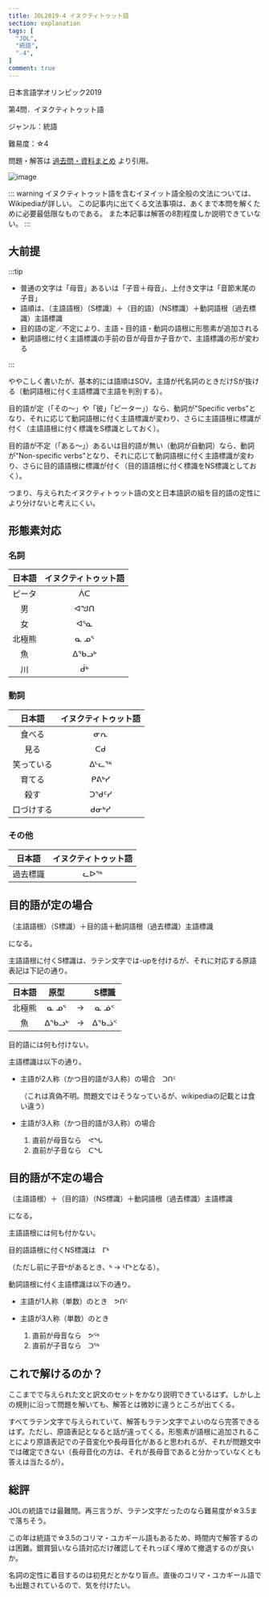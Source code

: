 ```yaml
---
title: JOL2019-4 イヌクティトゥット語
section: explanation
tags: [
  "JOL",
  "統語",
  "☆4",
]
comment: true
---
```


日本言語学オリンピック2019

第4問．イヌクティトゥット語

ジャンル：統語

難易度：☆4

問題・解答は
[過去問・資料まとめ](https://iolingjapan.org/preparation/)
より引用。

![image](./problem.jpg)

::: warning
イヌクティトゥット語を含むイヌイット語全般の文法については、Wikipediaが詳しい。
この記事内に出てくる文法事項は、あくまで本問を解くために必要最低限なものである。
また本記事は解答の8割程度しか説明できていない。
:::

## 大前提

:::tip

- 普通の文字は「母音」あるいは「子音＋母音」、上付き文字は「音節末尾の子音」
- 語順は、（主語語根）（S標識）＋（目的語）（NS標識）＋動詞語根（過去標識）主語標識
- 目的語の定／不定により、主語・目的語・動詞の語根に形態素が追加される
- 動詞語根に付く主語標識の手前の音が母音か子音かで、主語標識の形が変わる

:::

ややこしく書いたが、基本的には語順はSOV。主語が代名詞のときだけSが抜ける（動詞語根に付く主語標識で主語を判別する）。

目的語が定（「その～」や「彼」「ピーター」）なら、動詞が"Specific verbs"となり、それに応じて動詞語根に付く主語標識が変わり、さらに主語語根に標識が付く（主語語根に付く標識をS標識としておく）。

目的語が不定（「ある～」）あるいは目的語が無い（動詞が自動詞）なら、動詞が"Non-specific verbs"となり、それに応じて動詞語根に付く主語標識が変わり、さらに目的語語根に標識が付く（目的語語根に付く標識をNS標識としておく）。

つまり、与えられたイヌクティトゥット語の文と日本語訳の組を目的語の定性により分けないと考えにくい。

## 形態素対応

### 名詞

| 日本語 | イヌクティトゥット語 |
| :-: | :-: |
| ピータ | ᐲᑕ |
| 男 | ᐊᖑᑎ |
| 女 | ᐊᕐᓇ |
| 北極熊 | ᓇ ᓄᕐ |
| 魚 | ᐃᖃᓗᒃ |
| 川 | ᑰᒃ |

### 動詞

| 日本語 | イヌクティトゥット語 |
| :-: | :-: |
| 食べる | ᓂᕆ |
| 見る | ᑕᑯ |
| 笑っている | ᐃᒡᓚᖅ |
| 育てる | ᑭᕕᒃᓯ |
| 殺す | ᑐᖁᑦᓯ |
| 口づけする | ᑯᓂᒃᓯ |

### その他

| 日本語 | イヌクティトゥット語 |
| :-: | :-: |
| 過去標識 | ᓚᐅᖅ |

## 目的語が定の場合

（主語語根）（S標識）＋目的語＋動詞語根（過去標識）主語標識

になる。

主語語根に付くS標識は、ラテン文字では-upを付けるが、それに対応する原語表記は下記の通り。

| 日本語 | 原型 | | S標識 |
| :-: | :-: | :-: | :-: |
| 北極熊 | ᓇ ᓄᕐ | → | ᓇ ᓅᑉ |
| 魚 | ᐃᖃᓗᒃ | → | ᐃᖃᓘᑉ |

目的語には何も付けない。

主語標識は以下の通り。

- 主語が2人称（かつ目的語が3人称）の場合　ᑐᑎᑦ

  （これは真偽不明。問題文ではそうなっているが、wikipediaの記載とは食い違う）

- 主語が3人称（かつ目的語が3人称）の場合

  1. 直前が母音なら　ᕙᖓ
  1. 直前が子音なら　ᑕᖓ

## 目的語が不定の場合

（主語語根）＋（目的語）（NS標識）＋動詞語根（過去標識）主語標識

になる。

主語語根には何も付かない。

目的語語根に付くNS標識は　ᒥᒃ

（ただし前に子音ᒃがあるとき、ᒃ → ᒻᒥᒃとなる）。

動詞語根に付く主語標識は以下の通り。

- 主語が1人称（単数）のとき　ᕗᑎᑦ

- 主語が3人称（単数）のとき

  1. 直前が母音なら　ᕗᖅ
  1. 直前が子音なら　ᑐᖅ

## これで解けるのか？

ここまでで与えられた文と訳文のセットをかなり説明できているはず。しかし上の規則に沿って問題を解いても、解答とは微妙に違うところが出てくる。

すべてラテン文字で与えられていて、解答もラテン文字でよいのなら完答できるはず。ただし、原語表記となると話が違ってくる。形態素が語根に追加されることにより原語表記での子音変化や長母音化があると思われるが、それが問題文中では確定できない（長母音化の方は、それが長母音であると分かっていなくとも答えは当たるが）。

## 総評

JOLの統語では最難問。再三言うが、ラテン文字だったのなら難易度が☆3.5まで落ちそう。

この年は統語で☆3.5のコリマ・ユカギール語もあるため、時間内で解答するのは困難。銀賞狙いなら語対応だけ確認してそれっぽく埋めて撤退するのが良いか。

名詞の定性に着目するのは初見だとかなり盲点。直後のコリマ・ユカギール語でも出題されているので、気を付けたい。
